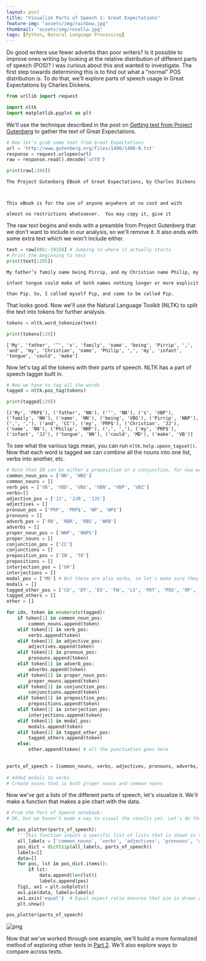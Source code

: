 ```yaml
---
layout: post
title: "Visualize Parts of Speech I: Great Expectations"
feature-img: "assets/img/rainbow.jpg"
thumbnail: "assets/img/rosella.jpg"
tags: [Python, Natural Language Processing]
---
```


Do good writers use fewer adverbs than poor writers? Is it possible to improve ones writing by looking at the relative distribution of different parts of speech (POS)? I was curious about this and wanted to investigate. The first step towards determining this is to find out what a "normal" POS distribution is. To do that, we'll explore parts of speech usage in Great Expectations by Charles Dickens.


```python
from urllib import request

import nltk
import matplotlib.pyplot as plt
```

We'll use the technique described in the post on [Getting text from Project Gutenberg](https://jss367.github.io/getting-text-from-project-gutenberg.html) to gather the text of Great Expectations.


```python
# Now let's grab some text from Great Expectations
url = 'http://www.gutenberg.org/files/1400/1400-0.txt'
response = request.urlopen(url)
raw = response.read().decode('utf8')
```


```python
print(raw[:200])
```

    ﻿The Project Gutenberg EBook of Great Expectations, by Charles Dickens

    

    This eBook is for the use of anyone anywhere at no cost and with

    almost no restrictions whatsoever.  You may copy it, give it
    

The raw text begins and ends with a preamble from Project Gutenberg that we don't want to include in our analysis, so we'll remove it. It also ends with some extra text which we won't include either.


```python
text = raw[886:-19150] # Jumping to where it actually starts
# Print the beginning to test
print(text[:205])
```

    My father’s family name being Pirrip, and my Christian name Philip, my

    infant tongue could make of both names nothing longer or more explicit

    than Pip. So, I called myself Pip, and came to be called Pip.
    

That looks good. Now we'll use the Natural Language Toolkit (NLTK) to split the text into tokens for further analysis.


```python
tokens = nltk.word_tokenize(text)
```


```python
print(tokens[:20])
```

    ['My', 'father', '’', 's', 'family', 'name', 'being', 'Pirrip', ',', 'and', 'my', 'Christian', 'name', 'Philip', ',', 'my', 'infant', 'tongue', 'could', 'make']
    

Now let's tag all the tokens with their parts of speech. NLTK has a part of speech tagger built in.


```python
# Now we have to tag all the words
tagged = nltk.pos_tag(tokens)
```


```python
print(tagged[:20])
```

    [('My', 'PRP$'), ('father', 'NN'), ('’', 'NN'), ('s', 'VBP'), ('family', 'NN'), ('name', 'NN'), ('being', 'VBG'), ('Pirrip', 'NNP'), (',', ','), ('and', 'CC'), ('my', 'PRP$'), ('Christian', 'JJ'), ('name', 'NN'), ('Philip', 'NNP'), (',', ','), ('my', 'PRP$'), ('infant', 'JJ'), ('tongue', 'NN'), ('could', 'MD'), ('make', 'VB')]
    

To see what the various tags mean, you can run `nltk.help.upenn_tagset()`. Now that each word is tagged we can combine all the nouns into one list, verbs into another, etc.


```python
# Note that IN can be either a preposition or a conjunction, for now we're going to list it with the prepositions
common_noun_pos = ['NN', 'NNS']
common_nouns = []
verb_pos = ['VB', 'VBD', 'VBG', 'VBN', 'VBP', 'VBZ']
verbs=[]
adjective_pos = ['JJ', 'JJR', 'JJS']
adjectives = []
pronoun_pos = ['PRP', 'PRP$', 'WP', 'WP$']
pronouns = []
adverb_pos = ['RB', 'RBR', 'RBS', 'WRB']
adverbs = []
proper_noun_pos = ['NNP', 'NNPS']
proper_nouns = []
conjunction_pos = ['CC']
conjunctions = []
preposition_pos = ['IN', 'TO']
prepositions = []
interjection_pos = ['UH']
interjections = []
modal_pos = ['MD'] # But these are also verbs, so let's make sure they show up as such
modals = []
tagged_other_pos = ['CD', 'DT', 'EX', 'FW', 'LS', 'PDT', 'POS', 'RP', 'SYM', 'WDT']
tagged_others = []
other = []

for idx, token in enumerate(tagged):
    if token[1] in common_noun_pos:
        common_nouns.append(token)
    elif token[1] in verb_pos:
        verbs.append(token)
    elif token[1] in adjective_pos:
        adjectives.append(token)
    elif token[1] in pronoun_pos:
        pronouns.append(token)
    elif token[1] in adverb_pos:
        adverbs.append(token)
    elif token[1] in proper_noun_pos:
        proper_nouns.append(token)
    elif token[1] in conjunction_pos:
        conjunctions.append(token)
    elif token[1] in preposition_pos:
        prepositions.append(token)
    elif token[1] in interjection_pos:
        interjections.append(token)
    elif token[1] in modal_pos:
        modals.append(token)
    elif token[1] in tagged_other_pos:
        tagged_others.append(token)
    else:
        other.append(token) # all the punctuation goes here
    

parts_of_speech = [common_nouns, verbs, adjectives, pronouns, adverbs, proper_nouns, conjunctions, prepositions, interjections, modals]
   
# Added modals to verbs
# Create nouns that is both proper nouns and common nouns
```

Now we've got a lists of the different parts of speech, let's visualize it. We'll make a function that makes a pie chart with the data.


```python
# From the Part of Speech notebook:
# OK, but we haven't made a way to visual the results yet. Let's do that now with a pie chart

def pos_plotter(parts_of_speech):
    '''This function inputs a specific list of lists that is shown in the Part of Speech notebook'''
    all_labels = ['common_nouns', 'verbs', 'adjectives', 'pronouns', 'adverbs', 'proper_nouns', 'conjunctions', 'prepositions', 'interjections', 'modals']
    pos_dict = dict(zip(all_labels, parts_of_speech))
    labels=[]
    data=[]
    for pos, lst in pos_dict.items():
        if lst:
            data.append(len(lst))
            labels.append(pos)
    fig1, ax1 = plt.subplots()
    ax1.pie(data, labels=labels)
    ax1.axis('equal')  # Equal aspect ratio ensures that pie is drawn as a circle.
    plt.show()
```


```python
pos_plotter(parts_of_speech)
```


![png]({{site.baseurl}}/asserts/img/{{site.baseurl}}/assets/img/2017-07-30-Visualize-Parts-of-Speech-1_files/2017-07-30-Visualize-Parts-of-Speech-1_18_0.png)


Now that we've worked through one example, we'll build a more formalized method of exploring other texts in [Part 2](https://jss367.github.io/visualize-parts-of-speech-ii-comparing-texts.html). We'll also explore ways to compare across texts.
